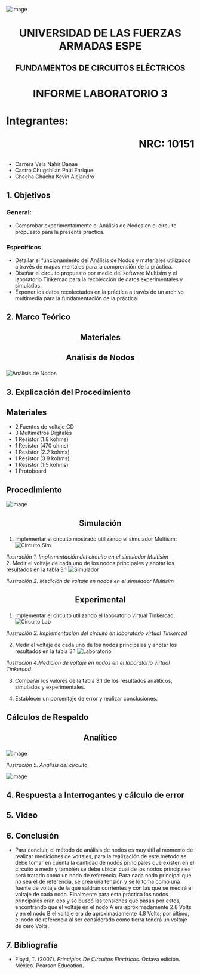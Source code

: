 ![image](https://user-images.githubusercontent.com/93786746/140656495-1e9017c5-1622-4145-a547-0ebbe5014f3d.png)
# <p align=center> UNIVERSIDAD DE LAS FUERZAS ARMADAS ESPE 
## <p align=center> FUNDAMENTOS DE CIRCUITOS ELÉCTRICOS
# <p align=center>  INFORME LABORATORIO 3
# Integrantes: <p align=right> NRC: 10151
* Carrera Vela Nahir Danae
* Castro Chugchilan Paúl Enrique
* Chacha Chacha Kevin Alejandro
## 1. Objetivos
  ### General: 
  * Comprobar experimentalmente el Análisis de Nodos en el circuito propuesto para la presente práctica.
  ### Específicos
  * Detallar el funcionamiento del Análisis de Nodos y materiales utilizados a través de mapas mentales para la comprensión de la práctica.
  * Diseñar el circuito propuesto por medio del software Multisim y el laboratorio Tinkercad para la recolección de datos experimentales y simulados.
  * Exponer los datos recolectados en la práctica a través de un archivo multimedia para la fundamentación de la práctica.
## 2. Marco Teórico
  ## <p align=center> Materiales
  
  ## <p align=center> Análisis de Nodos
![Análisis de Nodos](https://user-images.githubusercontent.com/93829976/143817418-f5bc99c8-51e5-413a-974a-70f6c8b6530a.jpeg)
## 3. Explicación del Procedimiento
  ## Materiales
  * 2 Fuentes de voltaje CD
  * 3 Multímetros Digitales
  * 1 Resistor (1.8 kohms)
  * 1 Resistor (470 ohms)
  * 1 Resistor (2.2 kohms)
  * 1 Resistor (3.9 kohms)
  * 1 Resistor (1.5 kohms)
  * 1 Protoboard
   ## Procedimiento
![image](https://user-images.githubusercontent.com/93786746/143790713-a2a19873-9a35-4ee2-8752-e3bc0d3e45ca.png)

## <p align=center> Simulación
 1. Implementar el circuito mostrado utilizando el simulador Multisim:
![Circuito Sim](https://user-images.githubusercontent.com/93786746/143790812-67aad6b5-a70b-4783-9eb3-fecfc851fea0.PNG)
  
 _Ilustración 1. Implementación del circuito en el simulador Multisim_  
2. Medir el voltaje de cada uno de los nodos principales y anotar los resultados en la tabla 3.1
![Simulador](https://user-images.githubusercontent.com/93786746/143790851-4bd5d4f3-3f5d-48ab-ac65-5d352f24e8d8.PNG)
  
_Ilustración 2. Medición de voltaje en nodos en el simulador Multisim_
## <p align=center> Experimental
 1. Implementar el circuito utilizando el laboratorio virtual Tinkercad:
![Circuito Lab](https://user-images.githubusercontent.com/93786746/143790859-6c084e95-5c1e-4aec-a112-3cee4e09e9dc.PNG) 
  
_Ilustración 3. Implementación del circuito en laboratorio virtual Tinkercad_ 
  
  2. Medir el voltaje de cada uno de los nodos principales y anotar los resultados en la tabla 3.1
![Laboratorio](https://user-images.githubusercontent.com/93786746/143790900-578f65bf-e196-4abc-88fc-eb5c22c2d347.PNG)
  
_Ilustración 4.Medición de voltaje en nodos en el laboratorio virtual Tinkercad_
  
  3. Comparar los valores de la tabla 3.1 de los resultados analíticos, simulados y experimentales.
  
  4. Establecer un porcentaje de error y realizar conclusiones.
  
  ## Cálculos de Respaldo
  ## <p align=center> Analítico
![image](https://user-images.githubusercontent.com/93786746/143790422-65296ccf-038f-4e97-b884-04e021a7f429.png)

_Ilustración 5. Análisis del circuito_ 
    
![image](https://user-images.githubusercontent.com/93786746/143790093-51fe28ac-5f13-4199-b4cb-c87040c32f04.png)


## 4. Respuesta a Interrogantes y cálculo de error


## 5. Video

## 6. Conclusión
  * Para concluir, el método de análisis de nodos es muy útil al momento de realizar mediciones de voltajes, para la realización de este método se debe tomar en cuenta la cantidad de nodos principales que existen en el circuito a medir y también se debe ubicar cual de los nodos principales será tratado como un nodo de referencia. Para cada nodo principal que no sea el de referencia, se crea una tensión y se lo toma como una fuente de voltaje de la que saldrán corrientes y con las que se medirá el voltaje de cada nodo. Finalmente para esta práctica los nodos principales eran dos y se buscó las tensiones que pasan por estos, encontrando que el voltaje en el nodo A era aproximadamente 2.8 Volts y en el nodo B el voltaje era de aproximadamente 4.8 Volts; por último, el nodo de referencia al ser considerado como tierra tendrá un voltaje de cero Volts.
## 7. Bibliografía
 * Floyd, T. (2007). _Principios De Circuitos Eléctricos_. Octava edición. México. Pearson Education.

